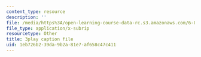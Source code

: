 ```yaml
---
content_type: resource
description: ''
file: /media/https%3A/open-learning-course-data-rc.s3.amazonaws.com/6-851-advanced-data-structures-spring-2012/1eb726b239da9b2a81e7af658c47c411_0rCFkuQS968.srt
file_type: application/x-subrip
resourcetype: Other
title: 3play caption file
uid: 1eb726b2-39da-9b2a-81e7-af658c47c411
---
```

